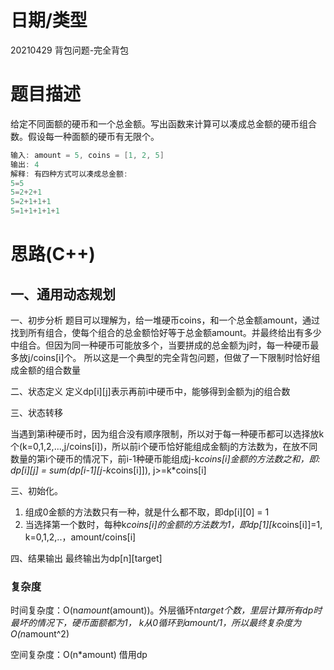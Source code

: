 <!--
 * @Author: baisichen
 * @Date: 2021-04-28 11:14:23
 * @LastEditTime: 2021-04-29 13:41:31
 * @LastEditors: baisichen
 * @Description: 
-->
# 日期/类型
20210429 背包问题-完全背包
# 题目描述
给定不同面额的硬币和一个总金额。写出函数来计算可以凑成总金额的硬币组合数。假设每一种面额的硬币有无限个。 

``` cpp
输入: amount = 5, coins = [1, 2, 5]
输出: 4
解释: 有四种方式可以凑成总金额:
5=5
5=2+2+1
5=2+1+1+1
5=1+1+1+1+1
```


# 思路(C++)
## 一、通用动态规划
一、初步分析
题目可以理解为，给一堆硬币coins，和一个总金额amount，通过找到所有组合，使每个组合的总金额恰好等于总金额amount。并最终给出有多少中组合。但因为同一种硬币可能放多个，当要拼成的总金额为j时，每一种硬币最多放j/coins[i]个。
所以这是一个典型的完全背包问题，但做了一下限制时恰好组成金额的组合数量

二、状态定义
定义dp[i][j]表示再前i中硬币中，能够得到金额为j的组合数

三、状态转移

当遇到第i种硬币时，因为组合没有顺序限制，所以对于每一种硬币都可以选择放k个(k=0,1,2,...,j/coins[i])，所以前i个硬币恰好能组成金额j的方法数为，在放不同数量的第i个硬币的情况下，前i-1种硬币能组成j-k*coins[i]金额的方法数之和，即:
dp[i][j] = sum(dp[i-1][j-k*coins[i]]), j>=k*coins[i]

三、初始化。
1. 组成0金额的方法数只有一种，就是什么都不取，即dp[i][0] = 1
2. 当选择第一个数时，每种k*coins[i]的金额的方法数为1，即dp[1][k*coins[i]]=1, k=0,1,2,..，amount/coins[i]

四、结果输出
最终输出为dp[n][target]

### 复杂度
时间复杂度：O(n*amount*(amount))。外层循环n*target个数，里层计算所有dp时最坏的情况下，硬币面额都为1， k从0循环到amount/1，所以最终复杂度为O(n*amount^2)

空间复杂度：O(n*amount) 借用dp
